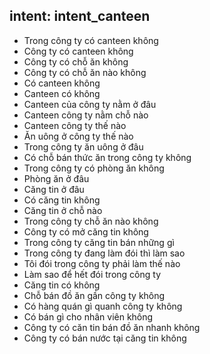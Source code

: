 ## intent: intent_canteen
- Trong công ty có canteen không
- Công ty có canteen không
- Công ty có chỗ ăn không
- Công ty có chỗ ăn nào không
- Có canteen không
- Canteen có không
- Canteen của công ty nằm ở đâu
- Canteen công ty nằm chỗ nào
- Canteen công ty thế nào
- Ăn uông ở công ty thế nào
- Trong công ty ăn uông ở đâu
- Có chỗ bán thức ăn trong công ty không
- Trong công ty có phòng ăn không
- Phòng ăn ở đâu
- Căng tin ở đâu
- Có căng tin không
- Căng tin ở chỗ nào
- Trong công ty chỗ ăn nào không
- Công ty có mở căng tin không
- Trong công ty căng tin bán những gì
- Trong công ty đang làm đói thì làm sao
- Tôi đói trong công ty phải làm thế nào
- Làm sao để hết đói trong công ty
- Căng tin có không
- Chỗ bán đồ ăn gần công ty không
- Có hàng quán gì quanh công ty không
- Có bán gì cho nhân viên không
- Công ty có căn tin bán đồ ăn nhanh không
- Công ty có bán nước tại căng tin không